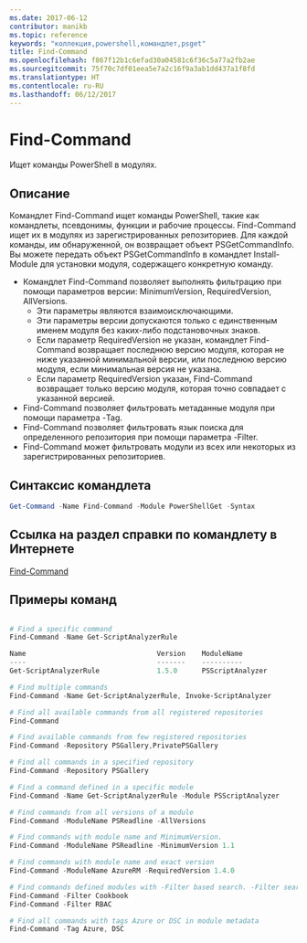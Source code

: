 ```yaml
---
ms.date: 2017-06-12
contributor: manikb
ms.topic: reference
keywords: "коллекция,powershell,командлет,psget"
title: Find-Command
ms.openlocfilehash: f867f12b1c6efad30a04581c6f36c5a77a2fb2ae
ms.sourcegitcommit: 75f70c7df01eea5e7a2c16f9a3ab1dd437a1f8fd
ms.translationtype: HT
ms.contentlocale: ru-RU
ms.lasthandoff: 06/12/2017
---
```

<a id="find-command" class="xliff"></a>
# Find-Command

Ищет команды PowerShell в модулях.

<a id="description" class="xliff"></a>
## Описание
Командлет Find-Command ищет команды PowerShell, такие как командлеты, псевдонимы, функции и рабочие процессы. Find-Command ищет их в модулях из зарегистрированных репозиториев.
Для каждой команды, им обнаруженной, он возвращает объект PSGetCommandInfo. Вы можете передать объект PSGetCommandInfo в командлет Install-Module для установки модуля, содержащего конкретную команду.

- Командлет Find-Command позволяет выполнять фильтрацию при помощи параметров версии: MinimumVersion, RequiredVersion, AllVersions.
  - Эти параметры являются взаимоисключающими.
  - Эти параметры версии допускаются только с единственным именем модуля без каких-либо подстановочных знаков.
  - Если параметр RequiredVersion не указан, командлет Find-Command возвращает последнюю версию модуля, которая не ниже указанной минимальной версии, или последнюю версию модуля, если минимальная версия не указана.
  - Если параметр RequiredVersion указан, Find-Command возвращает только версию модуля, которая точно совпадает с указанной версией.
- Find-Command позволяет фильтровать метаданные модуля при помощи параметра -Tag.
- Find-Command позволяет фильтровать язык поиска для определенного репозитория при помощи параметра -Filter.
- Find-Command может фильтровать модули из всех или некоторых из зарегистрированных репозиториев.

<a id="cmdlet-syntax" class="xliff"></a>
## Синтаксис командлета
```powershell
Get-Command -Name Find-Command -Module PowerShellGet -Syntax
```

<a id="cmdlet-online-help-reference" class="xliff"></a>
## Ссылка на раздел справки по командлету в Интернете

[Find-Command](http://go.microsoft.com/fwlink/?LinkId=733636)

<a id="example-commands" class="xliff"></a>
## Примеры команд
```powershell

# Find a specific command
Find-Command -Name Get-ScriptAnalyzerRule

Name                                Version    ModuleName                          Repository
----                                -------    ----------                          ----------
Get-ScriptAnalyzerRule              1.5.0      PSScriptAnalyzer                    PSGallery

# Find multiple commands
Find-Command -Name Get-ScriptAnalyzerRule, Invoke-ScriptAnalyzer

# Find all available commands from all registered repositories
Find-Command

# Find available commands from few registered repositories
Find-Command -Repository PSGallery,PrivatePSGallery

# Find all commands in a specified repository
Find-Command -Repository PSGallery

# Find a command defined in a specific module
Find-Command -Name Get-ScriptAnalyzerRule -Module PSScriptAnalyzer

# Find commands from all versions of a module
Find-Command -ModuleName PSReadline -AllVersions

# Find commands with module name and MinimumVersion.
Find-Command -ModuleName PSReadline -MinimumVersion 1.1

# Find commands with module name and exact version
Find-Command -ModuleName AzureRM -RequiredVersion 1.4.0

# Find commands defined modules with -Filter based search. -Filter searches in description and module names
Find-Command -Filter Cookbook
Find-Command -Filter RBAC

# Find all commands with tags Azure or DSC in module metadata
Find-Command -Tag Azure, DSC

```

